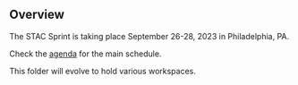 ## Overview

The STAC Sprint is taking place September 26-28, 2023 in Philadelphia, PA.

Check the [agenda](agenda.md) for the main schedule.

This folder will evolve to hold various workspaces. 